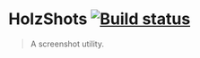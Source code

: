 # HolzShots [![Build status](https://ci.appveyor.com/api/projects/status/k9h061uq1nlqd8e3?svg=true)](https://ci.appveyor.com/project/nikeee/HolzShots)
> A screenshot utility.
